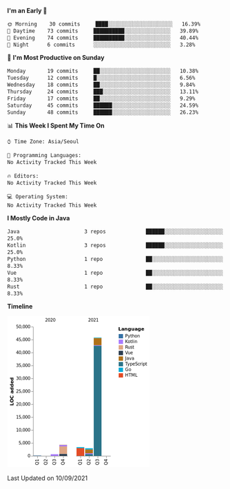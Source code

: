<!--START_SECTION:waka-->
**I'm an Early 🐤** 

```text
🌞 Morning    30 commits     ████░░░░░░░░░░░░░░░░░░░░░   16.39% 
🌆 Daytime    73 commits     ██████████░░░░░░░░░░░░░░░   39.89% 
🌃 Evening    74 commits     ██████████░░░░░░░░░░░░░░░   40.44% 
🌙 Night      6 commits      ░░░░░░░░░░░░░░░░░░░░░░░░░   3.28%

```
📅 **I'm Most Productive on Sunday** 

```text
Monday       19 commits     ██░░░░░░░░░░░░░░░░░░░░░░░   10.38% 
Tuesday      12 commits     █░░░░░░░░░░░░░░░░░░░░░░░░   6.56% 
Wednesday    18 commits     ██░░░░░░░░░░░░░░░░░░░░░░░   9.84% 
Thursday     24 commits     ███░░░░░░░░░░░░░░░░░░░░░░   13.11% 
Friday       17 commits     ██░░░░░░░░░░░░░░░░░░░░░░░   9.29% 
Saturday     45 commits     ██████░░░░░░░░░░░░░░░░░░░   24.59% 
Sunday       48 commits     ██████░░░░░░░░░░░░░░░░░░░   26.23%

```


📊 **This Week I Spent My Time On** 

```text
⌚︎ Time Zone: Asia/Seoul

💬 Programming Languages: 
No Activity Tracked This Week

🔥 Editors: 
No Activity Tracked This Week

💻 Operating System: 
No Activity Tracked This Week

```

**I Mostly Code in Java** 

```text
Java                     3 repos             ██████░░░░░░░░░░░░░░░░░░░   25.0% 
Kotlin                   3 repos             ██████░░░░░░░░░░░░░░░░░░░   25.0% 
Python                   1 repo              ██░░░░░░░░░░░░░░░░░░░░░░░   8.33% 
Vue                      1 repo              ██░░░░░░░░░░░░░░░░░░░░░░░   8.33% 
Rust                     1 repo              ██░░░░░░░░░░░░░░░░░░░░░░░   8.33%

```


**Timeline**

![Chart not found](https://raw.githubusercontent.com/kuckjwi0928/kuckjwi0928/master/charts/bar_graph.png) 


 Last Updated on 10/09/2021
<!--END_SECTION:waka-->
